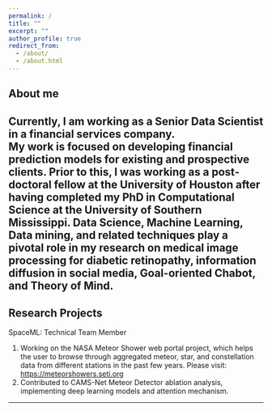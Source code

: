 ```yaml
---
permalink: /
title: ""
excerpt: ""
author_profile: true
redirect_from:
  - /about/
  - /about.html
---
```


## About me

Currently, I am working as a Senior Data Scientist in a financial services company. 
<br>
My work is focused on developing financial prediction models for existing and prospective clients.  Prior to this, I was working as a post-doctoral fellow at the University of Houston after having completed my PhD in Computational Science at the University of Southern Mississippi. Data Science, Machine Learning, Data mining, and related techniques play a pivotal role in my research on medical image processing for diabetic retinopathy, information diffusion in social media, Goal-oriented Chabot, and Theory of Mind.
---

## Research Projects

SpaceML: Technical Team Member

1. Working on the NASA Meteor Shower web portal project, which helps the user to browse through aggregated meteor, star, and constellation data from different stations in the past few years.
Please visit: https://meteorshowers.seti.org
2. Contributed to CAMS-Net Meteor Detector ablation analysis, implementing deep learning models and attention mechanism.
---